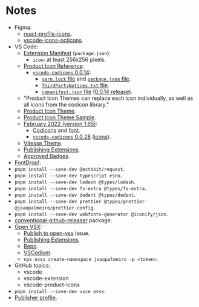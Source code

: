 # Notes

- Figma:
  - [react-profile-icons](https://www.figma.com/file/tibfRu8o2yQOaDZKwuJkVh/react-profile-icons?node-id=0%3A1).
  - [vscode-icons-octicons](https://www.figma.com/file/dsXalxOwiH6jq3SbjU2xhM/vscode-icons-octicons?node-id=0%3A1).
- VS Code:
  - [Extension Manifest](https://code.visualstudio.com/api/references/extension-manifest) (`package.json`):
    - `icon`: at least 256x256 pixels.
  - [Product Icon Reference](https://code.visualstudio.com/api/references/icons-in-labels#icon-listing):
    - [`vscode-codicons` 0.0.14](https://github.com/microsoft/vscode-codicons/tree/0.0.14):
      - [`yarn.lock` file](https://github.com/microsoft/vscode/blob/release/1.65/extensions/simple-browser/yarn.lock#L16) and [`package.json` file](https://github.com/microsoft/vscode/blob/release/1.65/extensions/simple-browser/package.json#L76).
      - [`ThirdPartyNotices.txt` file](https://github.com/microsoft/vscode/blob/release/1.65/ThirdPartyNotices.txt#L72).
      - [`cgmanifest.json` file](https://github.com/microsoft/vscode/blob/release/1.65/cgmanifest.json#L133) ([0.0.14 release](https://github.com/microsoft/vscode-codicons/releases/tag/0.0.14)).
  - "Product Icon Themes can replace each icon individually, as well as all icons from the codicon library."
  - [Product Icon Theme](https://code.visualstudio.com/api/extension-guides/product-icon-theme).
  - [Product Icon Theme Sample](https://github.com/microsoft/vscode-extension-samples/tree/main/product-icon-theme-sample).
  - [February 2022 (version 1.65)](https://code.visualstudio.com/updates/v1_65):
    - [Codicons](https://github.com/microsoft/vscode/blob/release/1.65/src/vs/base/common/codicons.ts) and [font](https://github.com/microsoft/vscode/tree/release/1.65/src/vs/base/browser/ui/codicons/codicon).
    - [`vscode-codicons` 0.0.28](https://github.com/microsoft/vscode-codicons/releases/tag/0.0.28) ([icons](https://github.com/microsoft/vscode-codicons/tree/0.0.28/src/icons)).
  - [Vitesse Theme](https://marketplace.visualstudio.com/items?itemName=antfu.theme-vitesse).
  - [Publishing Extensions](https://code.visualstudio.com/api/working-with-extensions/publishing-extension).
  - [Approved Badges](https://code.visualstudio.com/api/references/extension-manifest#approved-badges).
- [FontDrop!](https://fontdrop.info/).
- `pnpm install --save-dev @octokit/request`.
- `pnpm install --save-dev typescript esno`.
- `pnpm install --save-dev lodash @types/lodash`.
- `pnpm install --save-dev fs-extra @types/fs-extra`.
- `pnpm install --save-dev dedent @types/dedent`.
- `pnpm install --save-dev prettier @types/prettier @joaopalmeiro/prettier-config`.
- `pnpm install --save-dev webfonts-generator @iconify/json`.
- [conventional-github-releaser](https://www.npmjs.com/package/conventional-github-releaser) package.
- [Open VSX](https://open-vsx.org/):
  - [Publish to open-vsx](https://github.com/antfu/vscode-icons-carbon/issues/9) issue.
  - [Publishing Extensions](https://github.com/eclipse/openvsx/wiki/Publishing-Extensions).
  - [Repo](https://github.com/eclipse/openvsx).
  - [VSCodium](https://vscodium.com/).
  - `npx ovsx create-namespace joaopalmeiro -p <token>`.
- GitHub topics:
  - vscode
  - vscode-extension
  - vscode-product-icons
- `pnpm install --save-dev vsce ovsx`.
- [Publisher profile](https://marketplace.visualstudio.com/publishers/joaopalmeiro).
